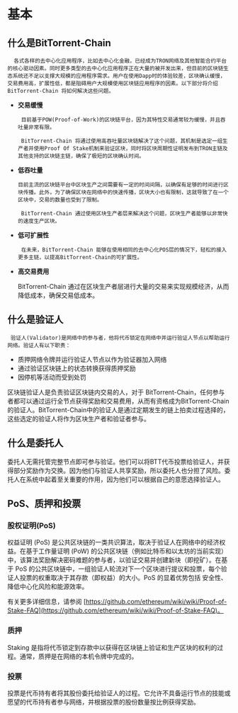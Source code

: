 # 基本

## 什么是BitTorrent-Chain

      各式各样的去中心化应用程序，比如去中心化金融，已经成为TRON网络及其他智能合约平台的核心驱动因素。同时更多类型的去中心化应用程序正在大量的被开发出来，但目前的区块链生态系统还不足以支撑大规模的应用程序需求。用户在使用Dapp时的体验较差，区块确认缓慢，交易费用高，扩展性低，都是阻碍用户大规模使用区块链应用程序的因素。以下部分将介绍BitTorrent-Chain 将如何解决这些问题。

* **交易缓慢**

       目前基于POW(Proof-of-Work)的区块链平台，因为其特性交易通常较为缓慢，并且吞吐量非常有限。

       BitTorrent-Chain 将通过使用高吞吐量区块链解决了这个问题，其机制是选定一组生产者并使用Proof Of Stake机制来验证区块，同时将区块周期性证明发布到TRON主链及其他支持的区块链主链，确保了极短的区块确认时间。

* **低吞吐量**

      目前主流的区块链平台中区块生产之间需要有一定的时间间隔，以确保有足够的时间进行区块传播。此外，为了确保区块在网络中的快速传播，区块大小也有限制，这就导致了在一个区块中，交易的数量也受到了限制。

       BitTorrent-Chain 通过使用区块生产者层来解决这个问题，区块生产者能够以非常快的速度生产区块。

* **低可扩展性**

       在未来，BitTorrent-Chain 能够在使用相同的去中心化POS层的情况下，轻松的接入更多主链，以提高BitTorrent-Chain的可扩展性。

* **高交易费用**

     BitTorrent-Chain 通过在区块生产者层进行大量的交易来实现规模经济，从而降低成本，确保交易低成本。

## 什么是验证人

     验证人(Validator)是网络中的参与者，他将代币锁定在网络中并运行验证人节点以帮助运行网络。验证人有以下职责：

* 质押网络令牌并运行验证人节点以作为验证器加入网络
* 通过验证区块链上的状态转换获得质押奖励
* 因停机等活动而受到处罚

区块链验证人是负责验证区块链内交易的人，对于 BitTorrent-Chain，任何参与者都可以通过运行全节点获得奖励和交易费用，从而有资格成为BitTorrent-Chain的验证人。BitTorrent-Chain中的验证人是通过定期发生的链上拍卖过程选择的，这些选定的验证人将作为区块生产者和验证者参与。

## 什么是委托人

委托人无需托管完整节点即可参与验证。他们可以将BTT代币投票给验证人，并获得部分奖励作为交换。因为他们与验证人共享奖励，所以委托人也分担了风险。委托人在系统中起着至关重要的作用，因为他们可以根据自己的意愿选择验证人。

## PoS、质押和投票

### 股权证明(PoS)

权益证明 (PoS) 是公共区块链的一类共识算法，取决于验证人在网络中的经济权益。在基于工作量证明 (PoW) 的公共区块链（例如比特币和以太坊的当前实现）中，该算法奖励解决密码难题的参与者，以验证交易并创建新块（即挖矿）。在基于 PoS 的公共区块链中，一组验证人轮流对下一个区块进行提议和投票，每个验证人投票的权重取决于其存款（即权益）的大小。PoS 的显着优势包括 安全性、降低中心化风险和能源效率。

有关更多详细信息，请参阅 [https://github.com/ethereum/wiki/wiki/Proof-of-Stake-FAQ](https://github.com/ethereum/wiki/wiki/Proof-of-Stake-FAQ)。

### 质押

Staking 是指将代币锁定到存款中以获得在区块链上验证和生产区块的权利的过程。通常，质押是在网络的本机令牌中完成的。

### 投票

投票是代币持有者将其股份委托给验证人的过程。它允许不具备运行节点的技能或愿望的代币持有者参与网络，并根据投票的股份数量按比例获得奖励。
